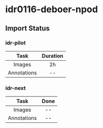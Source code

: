 # idr0116-deboer-npod

## Import Status

### idr-pilot
| Task | Duration |
| :----: |:----:|
| Images| 2h |
| Annotations | -- |

### idr-next
| Task | Done |
| :----: |:----:|
| Images| -- | 
| Annotations | -- |
